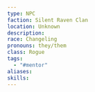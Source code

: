 ```yaml
---
type: NPC
faction: Silent Raven Clan
location: Unknown
description: 
race: Changeling
pronouns: they/them
class: Rogue
tags:
  - "#mentor"
aliases: 
skills:
---
```

